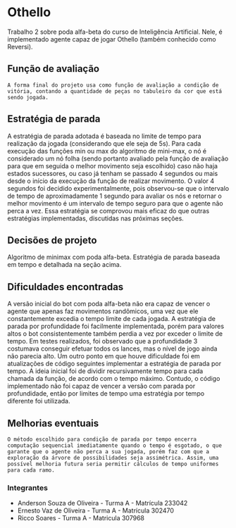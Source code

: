 # Othello
Trabalho 2 sobre poda alfa-beta do curso de Inteligência Artificial. Nele, é implementado agente capaz de jogar Othello (também conhecido como Reversi).
## Função de avaliação
    A forma final do projeto usa como função de avaliação a condição de vitória, contando a quantidade de peças no tabuleiro da cor que está sendo jogada.
## Estratégia de parada
A estratégia de parada adotada é baseada no limite de tempo para realização da jogada (considerando que ele seja de 5s). Para cada execução das funções min ou max do algoritmo de mini-max, o nó é considerado um nó folha (sendo portanto avaliado pela função de avaliação para que em seguida o melhor movimento seja escolhido) caso não haja estados sucessores, ou caso já tenham se passado 4 segundos ou mais desde o início da execução da função de realizar movimento. O valor 4 segundos foi decidido experimentalmente, pois observou-se que o intervalo de tempo de aproximadamente 1 segundo para avaliar os nós e retornar o melhor movimento é um intervalo de tempo seguro para que o agente não perca a vez. Essa estratégia se comprovou mais eficaz do que outras estratégias implementadas, discutidas nas próximas seções.
## Decisões de projeto
Algoritmo de minimax com poda alfa-beta. Estratégia de parada baseada em tempo e detalhada na seção acima.
## Dificuldades encontradas
A versão inicial do bot com poda alfa-beta não era capaz de vencer o agente que apenas faz movimentos randômicos, uma vez que ele constantemente excedia o tempo limite de cada jogada. A estratégia de parada por profundidade foi facilmente implementada, porém para valores altos o bot consistentemente também perdia a vez por exceder o limite de tempo. Em testes realizados, foi observado que a profundidade 3 costumava conseguir efetuar todos os lances, mas o nível de jogo ainda não parecia alto.
    Um outro ponto em que houve dificuldade foi em atualizações de código seguintes implementar a estratégia de parada por tempo. A ideia inicial foi de dividir recursivamente tempo para cada chamada da função, de acordo com o tempo máximo. Contudo, o código implementado não foi capaz de vencer a versão com parada por profundidade, então por limites de tempo uma estratégia por tempo diferente foi utilizada. 
## Melhorias eventuais
    O método escolhido para condição de parada por tempo encerra computação sequencial imediatamente quando o tempo é esgotado, o que garante que o agente não perca a sua jogada, porém faz com que a exploração da árvore de possibilidades seja assimétrica. Assim, uma possível melhoria futura seria permitir cálculos de tempo uniformes para cada ramo.
### Integrantes
- Anderson Souza de Oliveira - Turma A - Matrícula 233042
- Ernesto Vaz de Oliveira - Turma A - Matrícula 302470
- Ricco Soares - Turma A - Matricula 307968

